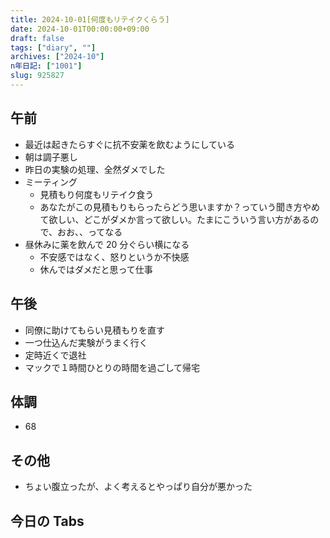 ```yaml
---
title: 2024-10-01[何度もリテイクくらう]
date: 2024-10-01T00:00:00+09:00
draft: false
tags: ["diary", ""]
archives: ["2024-10"]
n年日記: ["1001"]
slug: 925827
---
```


## 午前

- 最近は起きたらすぐに抗不安薬を飲むようにしている
- 朝は調子悪し
- 昨日の実験の処理、全然ダメでした
- ミーティング
  - 見積もり何度もリテイク食う
  - あなたがこの見積もりもらったらどう思いますか？っていう聞き方やめて欲しい、どこがダメか言って欲しい。たまにこういう言い方があるので、おお、、ってなる
- 昼休みに薬を飲んで 20 分ぐらい横になる
  - 不安感ではなく、怒りというか不快感
  - 休んではダメだと思って仕事

## 午後

- 同僚に助けてもらい見積もりを直す
- 一つ仕込んだ実験がうまく行く
- 定時近くで退社
- マックで１時間ひとりの時間を過ごして帰宅

## 体調

- 68

## その他

- ちょい腹立ったが、よく考えるとやっぱり自分が悪かった

## 今日の Tabs
